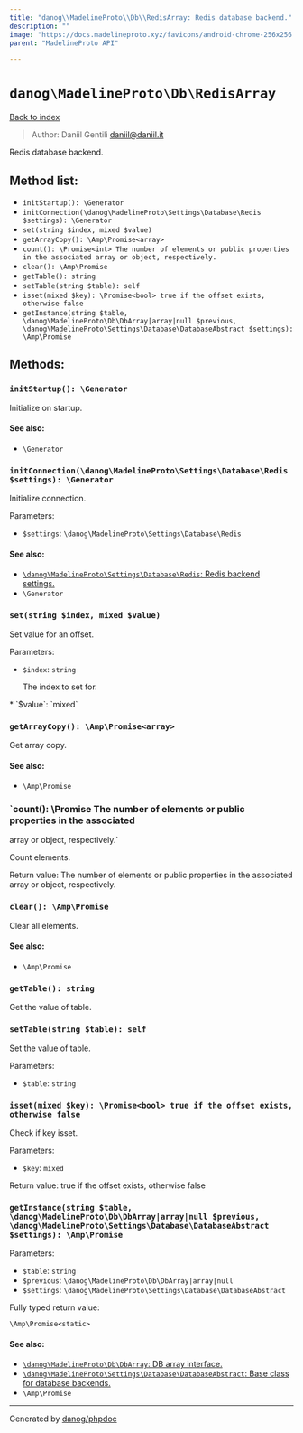 ```yaml
---
title: "danog\\MadelineProto\\Db\\RedisArray: Redis database backend."
description: ""
image: "https://docs.madelineproto.xyz/favicons/android-chrome-256x256.png"
parent: "MadelineProto API"

---
```

# `danog\MadelineProto\Db\RedisArray`
[Back to index](../../../index.md)

> Author: Daniil Gentili <daniil@daniil.it>  
  

Redis database backend.  




## Method list:
* `initStartup(): \Generator`
* `initConnection(\danog\MadelineProto\Settings\Database\Redis $settings): \Generator`
* `set(string $index, mixed $value)`
* `getArrayCopy(): \Amp\Promise<array>`
* `count(): \Promise<int> The number of elements or public properties in the associated
array or object, respectively.`
* `clear(): \Amp\Promise`
* `getTable(): string`
* `setTable(string $table): self`
* `isset(mixed $key): \Promise<bool> true if the offset exists, otherwise false`
* `getInstance(string $table, \danog\MadelineProto\Db\DbArray|array|null $previous, \danog\MadelineProto\Settings\Database\DatabaseAbstract $settings): \Amp\Promise`

## Methods:
### `initStartup(): \Generator`

Initialize on startup.


#### See also: 
* `\Generator`




### `initConnection(\danog\MadelineProto\Settings\Database\Redis $settings): \Generator`

Initialize connection.


Parameters:

* `$settings`: `\danog\MadelineProto\Settings\Database\Redis`   


#### See also: 
* [`\danog\MadelineProto\Settings\Database\Redis`: Redis backend settings.](../../../danog/MadelineProto/Settings/Database/Redis.md)
* `\Generator`




### `set(string $index, mixed $value)`

Set value for an offset.


Parameters:

* `$index`: `string` <p>
The index to set for.
</p>  
* `$value`: `mixed`   



### `getArrayCopy(): \Amp\Promise<array>`

Get array copy.


#### See also: 
* `\Amp\Promise`




### `count(): \Promise<int> The number of elements or public properties in the associated
array or object, respectively.`

Count elements.


Return value: The number of elements or public properties in the associated
array or object, respectively.


### `clear(): \Amp\Promise`

Clear all elements.


#### See also: 
* `\Amp\Promise`




### `getTable(): string`

Get the value of table.



### `setTable(string $table): self`

Set the value of table.


Parameters:

* `$table`: `string`   



### `isset(mixed $key): \Promise<bool> true if the offset exists, otherwise false`

Check if key isset.


Parameters:

* `$key`: `mixed`   


Return value: true if the offset exists, otherwise false


### `getInstance(string $table, \danog\MadelineProto\Db\DbArray|array|null $previous, \danog\MadelineProto\Settings\Database\DatabaseAbstract $settings): \Amp\Promise`




Parameters:

* `$table`: `string`   
* `$previous`: `\danog\MadelineProto\Db\DbArray|array|null`   
* `$settings`: `\danog\MadelineProto\Settings\Database\DatabaseAbstract`   


Fully typed return value:
```
\Amp\Promise<static>
```
#### See also: 
* [`\danog\MadelineProto\Db\DbArray`: DB array interface.](../../../danog/MadelineProto/Db/DbArray.md)
* [`\danog\MadelineProto\Settings\Database\DatabaseAbstract`: Base class for database backends.](../../../danog/MadelineProto/Settings/Database/DatabaseAbstract.md)
* `\Amp\Promise`




---
Generated by [danog/phpdoc](https://phpdoc.daniil.it)
